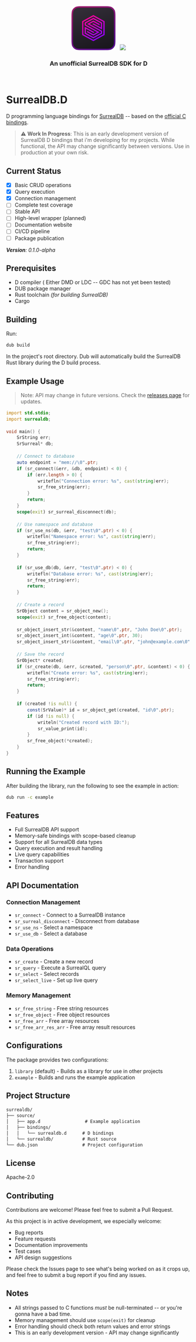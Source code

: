 <br>

<p align="center">
    <img width=120 src="https://raw.githubusercontent.com/surrealdb/icons/main/surreal.svg" />
    &nbsp;
    <img width=120 src="https://sqimages.nyc3.digitaloceanspaces.com/D.png" />
</p>


<h3 align="center">An unofficial SurrealDB SDK for D</h3>

<br>

# SurrealDB.D

D programming language bindings for [SurrealDB](https://surrealdb.com) -- based on the [official C bindings](https://github.com/surrealdb/surrealdb.c).

> ⚠️ **Work In Progress**: This is an early development version of SurrealDB D bindings that i'm developing for my projects. 
> While functional, the API may change significantly between versions. Use in production at your own risk.

## Current Status

- [x] Basic CRUD operations
- [x] Query execution
- [x] Connection management
- [ ] Complete test coverage
- [ ] Stable API
- [ ] High-level wrapper (planned)
- [ ] Documentation website
- [ ] CI/CD pipeline
- [ ] Package publication

_**Version**: 0.1.0-alpha_

## Prerequisites

- D compiler ( Either DMD or LDC -- GDC has not yet been tested)
- DUB package manager
- Rust toolchain _(for building SurrealDB)_
- Cargo

## Building

Run:

```bash
dub build
```

In the project's root directory. Dub will automatically build the SurrealDB Rust library during the D build process.

## Example Usage

> Note: API may change in future versions. Check the [releases page](link-to-releases) for updates.

```d
import std.stdio;
import surrealdb;

void main() {
    SrString err;
    SrSurreal* db;
    
    // Connect to database
    auto endpoint = "mem://\0".ptr;
    if (sr_connect(&err, &db, endpoint) < 0) {
        if (err.length > 0) {
            writefln("Connection error: %s", cast(string)err);
            sr_free_string(err);
        }
        return;
    }
    scope(exit) sr_surreal_disconnect(db);

    // Use namespace and database
    if (sr_use_ns(db, &err, "test\0".ptr) < 0) {
        writefln("Namespace error: %s", cast(string)err);
        sr_free_string(err);
        return;
    }

    if (sr_use_db(db, &err, "test\0".ptr) < 0) {
        writefln("Database error: %s", cast(string)err);
        sr_free_string(err);
        return;
    }

    // Create a record
    SrObject content = sr_object_new();
    scope(exit) sr_free_object(content);

    sr_object_insert_str(&content, "name\0".ptr, "John Doe\0".ptr);
    sr_object_insert_int(&content, "age\0".ptr, 30);
    sr_object_insert_str(&content, "email\0".ptr, "john@example.com\0".ptr);

    // Save the record
    SrObject* created;
    if (sr_create(db, &err, &created, "person\0".ptr, &content) < 0) {
        writefln("Create error: %s", cast(string)err);
        sr_free_string(err);
        return;
    }

    if (created !is null) {
        const(SrValue)* id = sr_object_get(created, "id\0".ptr);
        if (id !is null) {
            writeln("Created record with ID:");
            sr_value_print(id);
        }
        sr_free_object(*created);
    }
}
```

## Running the Example

After building the library, run the following to see the example in action:

```bash
dub run -c example
```

## Features

- Full SurrealDB API support
- Memory-safe bindings with scope-based cleanup
- Support for all SurrealDB data types
- Query execution and result handling
- Live query capabilities
- Transaction support
- Error handling

## API Documentation

### Connection Management
- `sr_connect` - Connect to a SurrealDB instance
- `sr_surreal_disconnect` - Disconnect from database
- `sr_use_ns` - Select a namespace
- `sr_use_db` - Select a database

### Data Operations
- `sr_create` - Create a new record
- `sr_query` - Execute a SurrealQL query
- `sr_select` - Select records
- `sr_select_live` - Set up live query

### Memory Management
- `sr_free_string` - Free string resources
- `sr_free_object` - Free object resources
- `sr_free_arr` - Free array resources
- `sr_free_arr_res_arr` - Free array result resources

## Configurations

The package provides two configurations:

1. `library` (default) - Builds as a library for use in other projects
2. `example` - Builds and runs the example application

## Project Structure

```
surrealdb/
├── source/
│   ├── app.d                 # Example application
│   ├── bindings/
│   │   └── surrealdb.d      # D bindings
│   └── surrealdb/           # Rust source
└── dub.json                 # Project configuration
```

## License

 Apache-2.0

## Contributing

Contributions are welcome! Please feel free to submit a Pull Request.

As this project is in active development, we especially welcome:
- Bug reports
- Feature requests
- Documentation improvements
- Test cases
- API design suggestions

Please check the Issues page to see what's being worked on as it crops up, and feel free to submit a bug report if you find any issues.

## Notes

- All strings passed to C functions _must_ be null-terminated -- or you're gonna have a bad time.
- Memory management should use `scope(exit)` for cleanup
- Error handling should check both return values and error strings
- This is an early development version - API may change significantly

